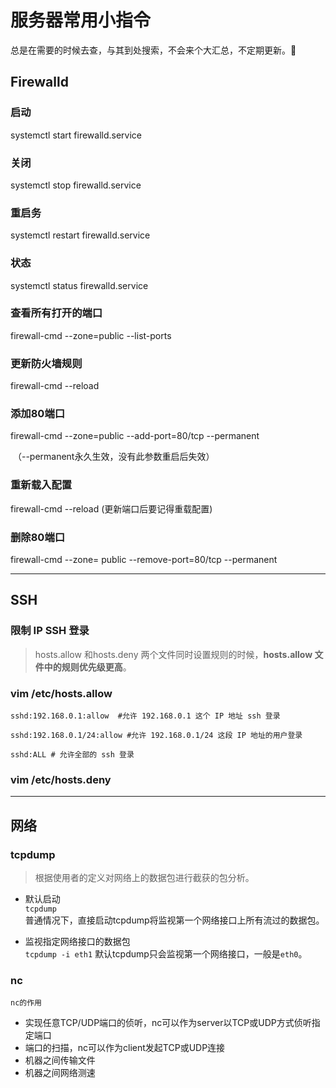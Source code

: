 # 服务器常用小指令

总是在需要的时候去查，与其到处搜索，不会来个大汇总，不定期更新。:rocket:

## Firewalld

### 启动

systemctl start firewalld.service

### 关闭

systemctl stop firewalld.service

### 重启务

systemctl restart firewalld.service

### 状态

systemctl status firewalld.service

### 查看所有打开的端口

firewall-cmd --zone=public --list-ports

### 更新防火墙规则

firewall-cmd --reload

### 添加80端口

firewall-cmd --zone=public --add-port=80/tcp --permanent    

​                  （--permanent永久生效，没有此参数重启后失效）

### 重新载入配置

firewall-cmd --reload (更新端口后要记得重载配置)

### 删除80端口

firewall-cmd --zone= public --remove-port=80/tcp --permanent

---



## SSH

### 限制 IP SSH 登录

> hosts.allow 和hosts.deny 两个文件同时设置规则的时候，**hosts.allow 文件中的规则优先级更高**。

### vim /etc/hosts.allow

```shell
sshd:192.168.0.1:allow  #允许 192.168.0.1 这个 IP 地址 ssh 登录
```

```shell
sshd:192.168.0.1/24:allow #允许 192.168.0.1/24 这段 IP 地址的用户登录
```

```shell
sshd:ALL # 允许全部的 ssh 登录 
```

### vim /etc/hosts.deny

---

## 网络
### tcpdump
> 根据使用者的定义对网络上的数据包进行截获的包分析。

- 默认启动  
  `tcpdump`  
  普通情况下，直接启动tcpdump将监视第一个网络接口上所有流过的数据包。

- 监视指定网络接口的数据包  
  `tcpdump -i eth1`
  默认tcpdump只会监视第一个网络接口，一般是`eth0`。


### nc
`nc的作用`
- 实现任意TCP/UDP端口的侦听，nc可以作为server以TCP或UDP方式侦听指定端口
- 端口的扫描，nc可以作为client发起TCP或UDP连接
- 机器之间传输文件
- 机器之间网络测速